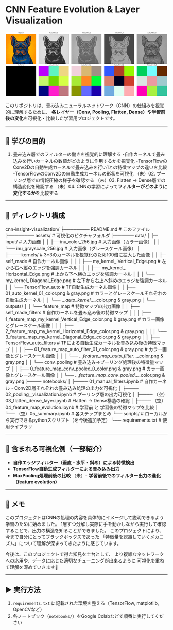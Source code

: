 # CNN Feature Evolution & Layer Visualization

![自動生成カーネルの畳み込み可視化](/assets/inu_tf_auto_kernel_c.png)

このリポジトリは、畳み込みニューラルネットワーク（CNN）の仕組みを視覚的に理解するために、
**各レイヤー（Conv, Pooling, Flatten, Dense）や学習前後の変化**を可視化・比較した学習用プロジェクトです。

---

## 🧠 学びの目的

01. 畳み込み層でのフィルターの働きを視覚的に理解する
-自作カーネルで畳み込みを行いカーネルの数値がどのように作用するかを視覚化
-TensorFlowのConv2Dの自動生成カーネルで畳み込みを行い1との特徴マップの違いを比較
-TensorFlowのConv2Dの自動生成カーネルの形状を可視化
（未）02. プーリング層での情報圧縮の様子を確認する
（未）03. Flatten → Dense層での構造変化を確認する
（未）04. CNNの学習によって**フィルターがどのように変化するか**を比較する

---

## 📁 ディレクトリ構成

cnn-insight-visualization/
├──────── README.md  # このファイル
├──────── assets/  # 可視化のピクチャフォルダ
├────── data/
│  ├─ input/ # 入力画像
│  │       ├──inu_color_256.jpg      # 入力画像（カラー画像）
│  │       └── inu_grayscale_256.jpg              # 入力画像（グレースケール画像）
│  ├────kernels/   # 3*3のカーネルを視覚化のため100倍に拡大した画像
│  │     ├─ self_made      # 自作カーネル画像
│  │     │     ├── my_kernel_ Vertical_Edge.png      # 左から右へ縦のエッジを強調カーネル
│  │     │     ├── my_kernel_ Horizontal_Edge.png    # 上から下へ横のエッジを強調カーネル
│  │     │     └── my_kernel_ Diagonal_Edge.png      # 左下から右上へ斜めのエッジを強調カーネル
│  │     └── TensorFlow_auto     # TF自動生成カーネル画像
│  │            ├── 01_auto_kernel_01_color.png & gray.png      # カラーとグレースケールそれぞれの自動生成カーネル
│  │            └── ..._auto_kernel_..._color.png & gray.png
│  └── outputs/
│  │       └── feature_map # 特徴マップの出力画像
│  │          ├── self_made_filters  # 自作カーネルを畳み込み後の特徴マップ
│  │          │ ├── 1_feature_map_my_kernel_Vertical_Edge_color.png & gray.png # カラー画像とグレースケール画像
│  │          │ ├── 2_feature_map_my_kernel_Horizontal_Edge_color.png & gray.png
│  │          │ └── 3_feature_map_my_kernel_Diagonal_Edge_color.png & gray.png
│  │          ├──  TensorFlow_auto_filters     # TFによる自動生成カーネルを畳み込み後の特徴マップ
│  │          │ ├── 01_feature_map_auto_filter_01_color.png & gray.png   # カラー画像とグレースケール画像
│  │          │ └── …_feature_map_auto_filter_..._color.png & gray.png
│  │          └── conv_pooling # 畳み込み→プーリング処理後の特徴量マップ
│  │             ├── 0_feature_map_conv_pooled_0_color.png & gray.png   # カラー画像とグレースケール画像
│  │             └── …_feature_map_conv_pooled_..._color.png & gray.png
├──── notebooks/
│        ├──── 01_manual_filters.ipynb # 自作カーネル・Conv2D層それぞれの畳み込み処理の出力を可視化
│        ├──── 02_pooling__visualization.ipynb # プーリング層の出力可視化
│        ├──── （空）03_flatten_dense_layer.ipynb # Flatten → Dense構造の確認
│        ├──── （空）04_feature_map_evolution.ipynb # 学習前 と 学習後の特徴マップを比較
│        └── （空）05_summary.ipynb # 各ステップまとめ
└── scripts/  # ローカルから実行できるpythonスクリプト（を今後追加予定）
└── requirements.txt # 使用ライブラリ


---

## 🎨 含まれる可視化例（一部紹介）

- **自作エッジフィルター（垂直・水平・斜め）による特徴検出**
- **TensorFlow自動生成フィルターによる畳み込み出力**
- **MaxPooling処理前後の比較**
（未）- **学習前後でのフィルター出力の進化（feature evolution）**

---

## 💬 メモ

このプロジェクトはCNNの処理の内容を具体的にイメージして説明できるよう学習のために始めました。
1層ずつ分解し実際に手を動かしながら実行して確認することで、出力の構造を知ることができました。
このプロジェクトにより、今まで自分にとってブラックボックスであった
「特徴量を認識していくメカニズム」について理解が深まってきたように感じています。

今後は、このプロジェクトで得た知見を土台として、
より複雑なネットワークへの応用や、データに応じた適切なチューニングが出来るように
可視化を重ねて理解を深めていきます🧩

---

## ▶️ 実行方法

1. `requirements.txt` に記載された環境を整える（TensorFlow, matplotlib, OpenCVなど）
2. 各ノートブック（`notebooks/`）をGoogle Colabなどで順番に実行してください
